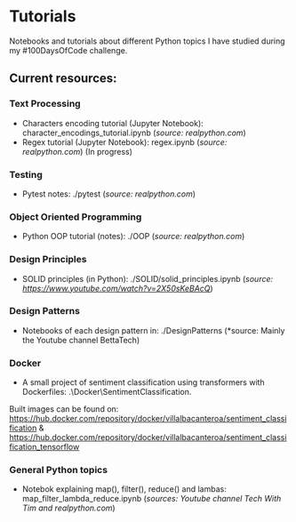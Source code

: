 # Tutorials

Notebooks and tutorials about different Python topics I have studied during my #100DaysOfCode challenge.

## Current resources:

### Text Processing
- Characters encoding tutorial (Jupyter Notebook): character_encodings_tutorial.ipynb (*source: realpython.com*)
- Regex tutorial (Jupyter Notebook): regex.ipynb (*source: realpython.com*) (In progress)

### Testing
- Pytest notes: ./pytest (*source: realpython.com*)

### Object Oriented Programming
- Python OOP tutorial (notes): ./OOP (*source: realpython.com*)

### Design Principles
- SOLID principles (in Python): ./SOLID/solid_principles.ipynb (*source: https://www.youtube.com/watch?v=2X50sKeBAcQ*)

### Design Patterns
- Notebooks of each design pattern in: ./DesignPatterns (*source: Mainly the Youtube channel BettaTech)

### Docker
- A small project of sentiment classification using transformers with Dockerfiles: .\Docker\SentimentClassification. 

Built images can be found on: https://hub.docker.com/repository/docker/villalbacanteroa/sentiment_classification & https://hub.docker.com/repository/docker/villalbacanteroa/sentiment_classification_tensorflow

### General Python topics
- Notebok explaining map(), filter(), reduce() and lambas: map_filter_lambda_reduce.ipynb (*sources: Youtube channel Tech With Tim and realpython.com*)

